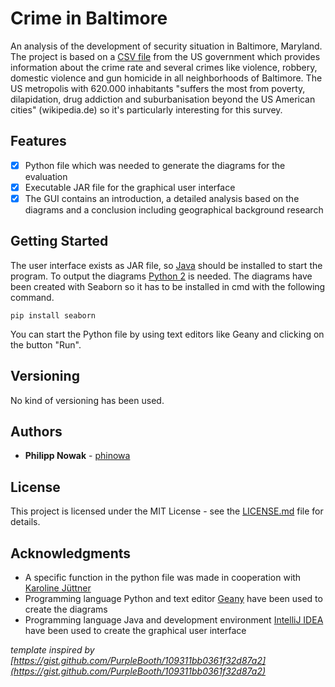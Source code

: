 # Crime in Baltimore

An analysis of the development of security situation in Baltimore, Maryland.
The project is based on a [CSV file](http://catalog.data.gov/dataset/crime-safety-2010-2013) from the US government which provides information about the crime rate and several crimes like violence, robbery, domestic violence and gun homicide in all neighborhoods of Baltimore.
The US metropolis with 620.000 inhabitants "suffers the most from poverty, dilapidation, drug addiction and suburbanisation beyond the US American cities" (wikipedia.de) so it's particularly interesting for this survey.

## Features ##

- [x] Python file which was needed to generate the diagrams for the evaluation
- [x] Executable JAR file for the graphical user interface
- [x] The GUI contains an introduction, a detailed analysis based on the diagrams and a conclusion including geographical background research

## Getting Started

The user interface exists as JAR file, so [Java](https://www.java.com/de/download/) should be installed to start the program.
To output the diagrams [Python 2](https://www.python.org/downloads/) is needed. The diagrams have been created with Seaborn so it has to be installed in cmd with the following command.

```
pip install seaborn
```

You can start the Python file by using text editors like Geany and clicking on the button "Run".

## Versioning

No kind of versioning has been used.

## Authors

* **Philipp Nowak** - [phinowa](https://github.com/phinowa)

## License

This project is licensed under the MIT License - see the [LICENSE.md](LICENSE.md) file for details.

## Acknowledgments

* A specific function in the python file was made in cooperation with [Karoline Jüttner](https://github.com/kajue101) 
* Programming language Python and text editor [Geany](https://www.geany.org/) have been used to create the diagrams
* Programming language Java and development environment [IntelliJ IDEA](https://www.jetbrains.com/idea/) have been used to create the graphical user interface

*template inspired by [https://gist.github.com/PurpleBooth/109311bb0361f32d87a2](https://gist.github.com/PurpleBooth/109311bb0361f32d87a2)*

